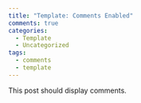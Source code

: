 ```yaml
---
title: "Template: Comments Enabled"
comments: true
categories:
  - Template
  - Uncategorized
tags:
  - comments
  - template
---
```


This post should display comments.